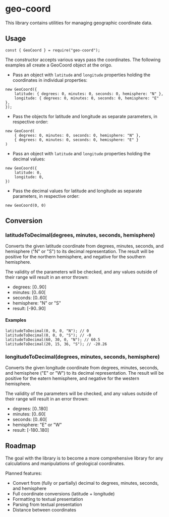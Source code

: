 # geo-coord

This library contains utilities for managing geographic coordinate data.

## Usage

``` 
const { GeoCoord } = require("geo-coord");
```

The constructor accepts various ways pass the coordinates. The following examples all create a GeoCoord object at the origo.

* Pass an object with `latitude` and `longitude` properties holding the coordinates in individual properties:

``` 
new GeoCoord({
    latitude: { degrees: 0, minutes: 0, seconds: 0, hemisphere: "N" },
    longitude: { degrees: 0, minutes: 0, seconds: 0, hemisphere: "E" },
});
```

* Pass the objects for latitude and longitude as separate parameters, in respective order:

``` 
new GeoCoord(
    { degrees: 0, minutes: 0, seconds: 0, hemisphere: "N" },
    { degrees: 0, minutes: 0, seconds: 0, hemisphere: "E" }
)
```

* Pass an object with `latitude` and `longitude` properties holding the decimal values:

``` 
new GeoCoord({
    latitude: 0,
    longitude: 0,
})
```

* Pass the decimal values for latitude and longitude as separate parameters, in respective order:

``` 
new GeoCoord(0, 0)
```

## Conversion

### latitudeToDecimal(degrees, minutes, seconds, hemisphere)

Converts the given latitude coordinate from degrees, minutes, seconds, and hemisphere ("N" or "S") to its decimal representation. The result will be positive for the northern hemisphere, and negative for the southern hemisphere.

The validity of the parameters will be checked, and any values outside of their range will result in an error thrown:

* degrees: [0..90]
* minutes: [0..60[
* seconds: [0..60[
* hemisphere: "N" or "S"
* result: [-90..90]

#### Examples

``` 
latitudeToDecimal(0, 0, 0, "N"); // 0
latitudeToDecimal(0, 0, 0, "S"); // -0
latitudeToDecimal(60, 30, 0, "N"); // 60.5
latitudeToDecimal(20, 15, 36, "S"); // -20.26
```

### longitudeToDecimal(degrees, minutes, seconds, hemisphere)

Converts the given longitude coordinate from degrees, minutes, seconds, and hemisphere ("E" or "W") to its decimal representation. The result will be positive for the eatern hemisphere, and negative for the western hemisphere.

The validity of the parameters will be checked, and any values outside of their range will result in an error thrown:

* degrees: [0..180]
* minutes: [0..60[
* seconds: [0..60[
* hemisphere: "E" or "W"
* result: [-180..180]

## Roadmap

The goal with the library is to become a more comprehensive library for any calculations and manipulations of geological coordinates.

Planned features:

* Convert from (fully or partially) decimal to degrees, minutes, seconds, and hemisphere
* Full coordinate conversions (latitude + longitude)
* Formatting to textual presentation
* Parsing from textual presentation
* Distance between coordinates
